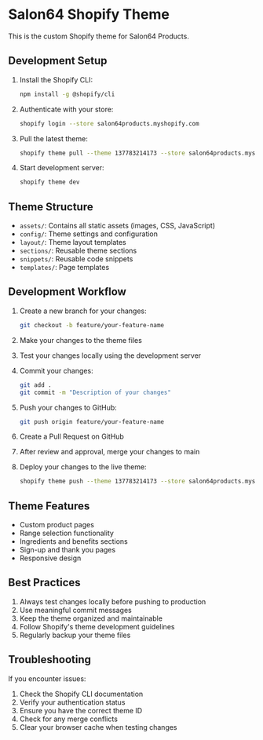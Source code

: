 # Salon64 Shopify Theme

This is the custom Shopify theme for Salon64 Products.

## Development Setup

1. Install the Shopify CLI:
   ```bash
   npm install -g @shopify/cli
   ```

2. Authenticate with your store:
   ```bash
   shopify login --store salon64products.myshopify.com
   ```

3. Pull the latest theme:
   ```bash
   shopify theme pull --theme 137783214173 --store salon64products.myshopify.com
   ```

4. Start development server:
   ```bash
   shopify theme dev
   ```

## Theme Structure

- `assets/`: Contains all static assets (images, CSS, JavaScript)
- `config/`: Theme settings and configuration
- `layout/`: Theme layout templates
- `sections/`: Reusable theme sections
- `snippets/`: Reusable code snippets
- `templates/`: Page templates

## Development Workflow

1. Create a new branch for your changes:
   ```bash
   git checkout -b feature/your-feature-name
   ```

2. Make your changes to the theme files

3. Test your changes locally using the development server

4. Commit your changes:
   ```bash
   git add .
   git commit -m "Description of your changes"
   ```

5. Push your changes to GitHub:
   ```bash
   git push origin feature/your-feature-name
   ```

6. Create a Pull Request on GitHub

7. After review and approval, merge your changes to main

8. Deploy your changes to the live theme:
   ```bash
   shopify theme push --theme 137783214173 --store salon64products.myshopify.com
   ```

## Theme Features

- Custom product pages
- Range selection functionality
- Ingredients and benefits sections
- Sign-up and thank you pages
- Responsive design

## Best Practices

1. Always test changes locally before pushing to production
2. Use meaningful commit messages
3. Keep the theme organized and maintainable
4. Follow Shopify's theme development guidelines
5. Regularly backup your theme files

## Troubleshooting

If you encounter issues:
1. Check the Shopify CLI documentation
2. Verify your authentication status
3. Ensure you have the correct theme ID
4. Check for any merge conflicts
5. Clear your browser cache when testing changes 